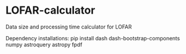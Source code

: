# LOFAR-calculator
Data size and processing time calculator for LOFAR

Dependency installations:
pip install dash dash-bootstrap-components numpy astroquery astropy fpdf
